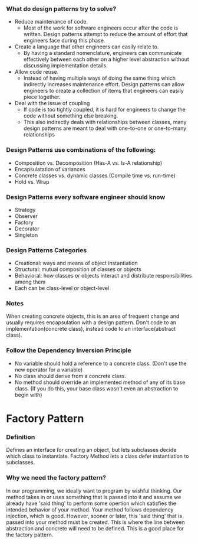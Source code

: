 ### What do design patterns try to solve?
- Reduce maintenance of code.
  - Most of the work for software engineers occur after the code is written. Design patterns attempt to reduce the amount of effort that engineers face during this phase.
- Create a language that other engineers can easily relate to.
  - By having a standard nomenclature, engineers can communicate effectively between each other on a higher level abstraction without discussing implementation details.
- Allow code reuse.
  - Instead of having multiple ways of doing the same thing which indirectly increases maintenance effort. Design patterns can allow engineers to create a collection of items that engineers can easily piece together.
- Deal with the issue of coupling
  - If code is too tightly coupled, it is hard for engineers to change the code without something else breaking.
  - This also indirectly deals with relationships between classes, many design patterns are meant to deal with one-to-one or one-to-many relationships

### Design Patterns use combinations of the following:
* Composition vs. Decomposition (Has-A vs. Is-A relationship)
* Encapsulatation of variances
* Concrete classes vs. dynamic classes (Compile time vs. run-time)
* Hold vs. Wrap

### Design Patterns every software engineer should know
* Strategy
* Observer
* Factory
* Decorator
* Singleton

### Design Patterns Categories
* Creational: ways and means of object instantiation
* Structural: mutual composition of classes or objects
* Behavioral: how classes or objects interact and distribute responsibilities among them
* Each can be class-level or object-level

### Notes
When creating concrete objects, this is an area of frequent change and usually requires encapsulation with a design pattern.
Don't code to an implementation(concrete class), instead code to an interface(abstract class).

### Follow the Dependency Inversion Principle
* No variable should hold a reference to a concrete class. (Don't use the new operator for a variable)
* No class should derive from a concrete class.
* No method should override an implemented method of any of its base class. (If you do this, your base class wasn't even an abstraction to begin with)

# Factory Pattern
### Definition
Defines an interface for creating an object, but lets subclasses decide which class to instantiate. Factory Method lets a class defer instantiation to subclasses.

### Why we need the factory pattern?
In our programming, we ideally want to program by wishful thinking. Our method takes in or uses something that is passed into it and assume we already have 'said thing' to perform some opertion which satisfies the intended behavior of your method. Your method follows dependency injection, which is good. However, sooner or later, this 'said thing' that is passed into your method must be created. This is where the line between abstraction and concrete will need to be defined. This is a good place for the factory pattern.
